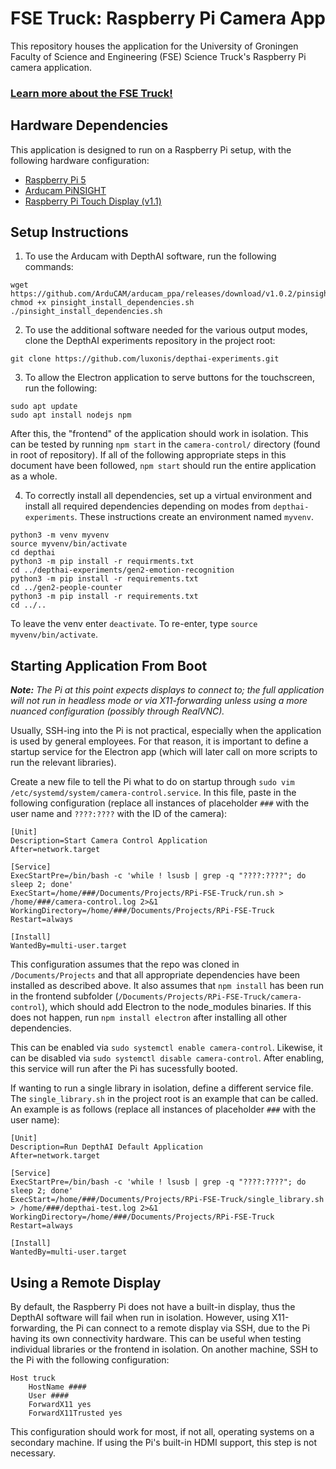 # FSE Truck: Raspberry Pi Camera App

This repository houses the application for the University of Groningen Faculty of Science and Engineering (FSE) Science Truck's Raspberry Pi camera application.

### [**Learn more about the FSE Truck!**](https://jouwenergievanmorgen.nl)

## Hardware Dependencies

This application is designed to run on a Raspberry Pi setup, with the following hardware configuration:

- [Raspberry Pi 5](https://www.raspberrypi.com/documentation/)
- [Arducam PiNSIGHT](https://docs.arducam.com/Raspberry-Pi-Camera/Arducam-PiVistation/Vision-AI-Kit/Arducam-PiNSight/)
- [Raspberry Pi Touch Display (v1.1)](https://www.raspberrypi.com/documentation/accessories/display.html)

## Setup Instructions

1. To use the Arducam with DepthAI software, run the following commands:

```
wget https://github.com/ArduCAM/arducam_ppa/releases/download/v1.0.2/pinsight_install_dependencies.sh
chmod +x pinsight_install_dependencies.sh
./pinsight_install_dependencies.sh
```

2. To use the additional software needed for the various output modes, clone the DepthAI experiments repository in the project root:
```
git clone https://github.com/luxonis/depthai-experiments.git
```

3. To allow the Electron application to serve buttons for the touchscreen, run the following:
```
sudo apt update
sudo apt install nodejs npm
```

After this, the "frontend" of the application should work in isolation. This can be tested by running `npm start` in the `camera-control/` directory (found in root of repository). If all of the following appropriate steps in this document have been followed, `npm start` should run the entire application as a whole.

4. To correctly install all dependencies, set up a virtual environment and install all required dependencies depending on modes from `depthai-experiments`. These instructions create an environment named `myvenv`.
```
python3 -m venv myvenv
source myvenv/bin/activate
cd depthai
python3 -m pip install -r requirments.txt
cd ../depthai-experiments/gen2-emotion-recognition
python3 -m pip install -r requirements.txt
cd ../gen2-people-counter
python3 -m pip install -r requirements.txt
cd ../..
```

To leave the venv enter `deactivate`. To re-enter, type `source myvenv/bin/activate`.

## Starting Application From Boot

***Note:** The Pi at this point expects displays to connect to; the full application will not run in headless mode or via X11-forwarding unless using a more nuanced configuration (possibly through RealVNC).*

Usually, SSH-ing into the Pi is not practical, especially when the application is used by general employees. For that reason, it is important to define a startup service for the Electron app (which will later call on more scripts to run the relevant libraries).

Create a new file to tell the Pi what to do on startup through `sudo vim /etc/systemd/system/camera-control.service`. In this file, paste in the following configuration (replace all instances of placeholder `###` with the user name and `????:????` with the ID of the camera):

```
[Unit]
Description=Start Camera Control Application
After=network.target

[Service]
ExecStartPre=/bin/bash -c 'while ! lsusb | grep -q "????:????"; do sleep 2; done'
ExecStart=/home/###/Documents/Projects/RPi-FSE-Truck/run.sh > /home/###/camera-control.log 2>&1
WorkingDirectory=/home/###/Documents/Projects/RPi-FSE-Truck
Restart=always

[Install]
WantedBy=multi-user.target

```

This configuration assumes that the repo was cloned in `/Documents/Projects` and that all appropriate dependencies have been installed as described above. It also assumes that `npm install` has been run in the frontend subfolder (`/Documents/Projects/RPi-FSE-Truck/camera-control`), which should add Electron to the node_modules binaries. If this does not happen, run `npm install electron` after installing all other dependencies.

This can be enabled via `sudo systemctl enable camera-control`. Likewise, it can be disabled via `sudo systemctl disable camera-control`. After enabling, this service will run after the Pi has sucessfully booted.

If wanting to run a single library in isolation, define a different service file. The `single_library.sh` in the project root is an example that can be called. An example is as follows (replace all instances of placeholder `###` with the user name):

```
[Unit]
Description=Run DepthAI Default Application
After=network.target

[Service]
ExecStartPre=/bin/bash -c 'while ! lsusb | grep -q "????:????"; do sleep 2; done'
ExecStart=/home/###/Documents/Projects/RPi-FSE-Truck/single_library.sh > /home/###/depthai-test.log 2>&1
WorkingDirectory=/home/###/Documents/Projects/RPi-FSE-Truck
Restart=always

[Install]
WantedBy=multi-user.target

```

## Using a Remote Display

By default, the Raspberry Pi does not have a built-in display, thus the DepthAI software will fail when run in isolation. However, using X11-forwarding, the Pi can connect to a remote display via SSH, due to the Pi having its own connectivity hardware. This can be useful when testing individual libraries or the frontend in isolation. On another machine, SSH to the Pi with the following configuration:

```
Host truck
    HostName ####
    User ####
    ForwardX11 yes
    ForwardX11Trusted yes
```

This configuration should work for most, if not all, operating systems on a secondary machine. If using the Pi's built-in HDMI support, this step is not necessary.
